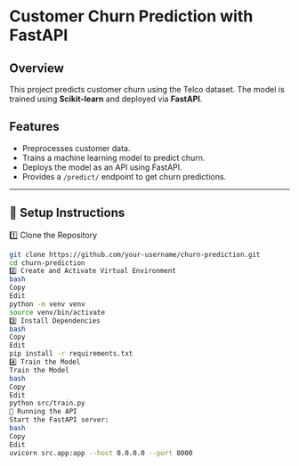 # Customer Churn Prediction with FastAPI

## Overview
This project predicts customer churn using the Telco dataset. The model is trained using **Scikit-learn** and deployed via **FastAPI**.

## Features
- Preprocesses customer data.
- Trains a machine learning model to predict churn.
- Deploys the model as an API using FastAPI.
- Provides a `/predict/` endpoint to get churn predictions.

---

## 🔧 Setup Instructions

1️⃣ Clone the Repository
   ```bash
   git clone https://github.com/your-username/churn-prediction.git
   cd churn-prediction
2️⃣ Create and Activate Virtual Environment
   bash
   Copy
   Edit
   python -m venv venv
   source venv/bin/activate 
3️⃣ Install Dependencies
   bash
   Copy
   Edit
   pip install -r requirements.txt
4️⃣ Train the Model
   Train the Model
   bash
   Copy
   Edit
   python src/train.py
🚀 Running the API
   Start the FastAPI server:
   bash
   Copy
   Edit
   uvicorn src.app:app --host 0.0.0.0 --port 8000
